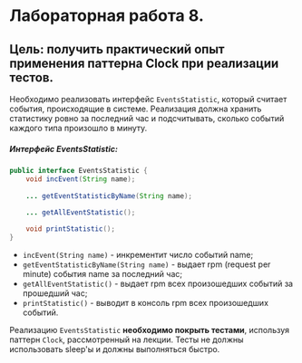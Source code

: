 # Лабораторная работа 8.

## Цель: получить практический опыт применения паттерна Clock при реализации тестов.

Необходимо реализовать интерфейс ```EventsStatistic```, который считает события, происходящие в системе. Реализация
должна хранить статистику ровно за последний час и подсчитывать, сколько событий каждого типа произошло в минуту.

##### Интерфейс EventsStatistic:

```java
public interface EventsStatistic {
    void incEvent(String name);
    
    ... getEventStatisticByName(String name);
    
    ... getAllEventStatistic();

    void printStatistic();
}
```

* ```incEvent(String name)``` - инкрементит число событий name;
* ```getEventStatisticByName(String name)``` - выдает rpm (request per minute) события name за последний час;
* ```getAllEventStatistic()``` - выдает rpm всех произошедших событий за прошедший час;
* ```printStatistic()``` - выводит в консоль rpm всех произошедших событий.

Реализацию ```EventsStatistic``` **необходимо покрыть тестами**, используя паттерн ```Clock```, рассмотренный на лекции.
Тесты не должны использовать sleep'ы и должны выполняться быстро.

